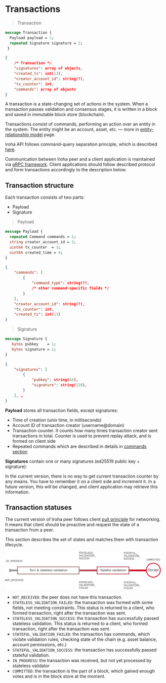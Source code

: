# Transactions

> Transaction 

```protobuf
message Transaction {
  Payload payload = 1;
  repeated Signature signature = 2;
 }
```
```json
{
    /* Transaction */
    "signatures": array of objects,
    "created_ts": int(13),
    "creator_account_id": string(?),
    "tx_counter": int,
    "commands": array of objects
}
```

A transaction is a state-changing set of actions in the system. When a transaction passes validation and consensus stages, it is written in a block and saved in immutable block store (blockchain). 

Transactions consist of commands, performing an action over an entity in the system. The entity might be an account, asset, etc. — more in [entity-relationship model](#er-model) page. 

<aside class="notice">
Iroha API follows command-query separation principle, which is described <a href="https://en.wikipedia.org/wiki/Command–query_separation">here</a>.
</aside>


Communication between Iroha peer and a client application is maintained via [gRPC framework](https://grpc.io/about/). 
Client applications should follow described protocol and form transactions accordingly to the description below.

## Transaction structure 

Each transaction consists of two parts:
<ul>
    <li> Payload </li> 
    <li> Signature </li> 
</ul>

> Payload

```protobuf
message Payload {
  repeated Command commands = 1;
  string creator_account_id = 2;
  uint64 tx_counter  = 3;
  uint64 created_time = 4;
}
```
```json
{
    "commands": [
        {
            "command_type": string(?),
            /* other command-specific fields */
        }
    ],
    "creator_account_id": string(?),
    "tx_counter": int,
    "created_ts": int(13)
}
```

> Signature 

```protobuf
message Signature {
   bytes pubkey    = 1;
   bytes signature = 2;
}
```
```json 
{
    "signatures": [
        {
            "pubkey": string(64),
            "signature": string(128),
        }
    ], …
}
```

**Payload** stores all transaction fields, except signatures: 
<ul>
    <li> Time of creation (unix time, in milliseconds) </li> 
    <li> Account ID of transaction creator (username@domain) </li>
    <li> Transaction counter. It counts how many times transaction creator sent transactions in total. Counter is used to prevent replay attack, and is formed on client side </li>
    <li> Repeated commands which are described in details in <a href="#commands">commands section</a> </li> 
</ul>

**Signatures** contain one or many signatures (ed25519 public key + signature):

<aside class="notice">
In the current version, there is no way to get current transaction counter by any means. You have to remember it on a client side and increment it. In a future version, this will be changed, and client application may retrieve this information.
</aside>

## Transaction statuses

The current version of Iroha peer follows client [pull principle](https://en.wikipedia.org/wiki/Pull_technology) for networking. It means that client should be proactive and request the state of a transaction from a peer. 

This section describes the set of states and matches them with transaction lifecycle.

![Block](../images/tx_status.png "Block structure")

 * `NOT_RECEIVED`: the peer does not have this transaction.
 * `STATELESS_VALIDATION_FAILED`: the transaction was formed with some fields, not meeting constraints. This status is returned to a client, who formed transaction, right after the transaction was sent. 
 * `STATELESS_VALIDATION_SUCCESS`: the transaction has successfully passed stateless validation. This status is returned to a client, who formed transaction, right after the transaction was sent. 
 * `STATEFUL_VALIDATION_FAILED`: the transaction has commands, which violate validation rules, checking state of the chain (e.g. asset balance, account permissions, etc.) 
 * `STATEFUL_VALIDATION_SUCCESS`: the transaction has successfully passed stateful validation.
 * `IN_PROGRESS`: the transaction was received, but not yet processed by stateless validator
 * `COMMITTED`: the transaction is the part of a block, which gained enough votes and is in the block store at the moment. 